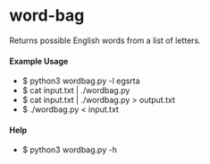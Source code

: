 # word-bag
Returns possible English words from a list of letters.

#### Example Usage

* $ python3 wordbag.py -l egsrta
* $ cat input.txt | ./wordbag.py
* $ cat input.txt | ./wordbag.py > output.txt
* $ ./wordbag.py < input.txt

#### Help
* $ python3 wordbag.py -h
